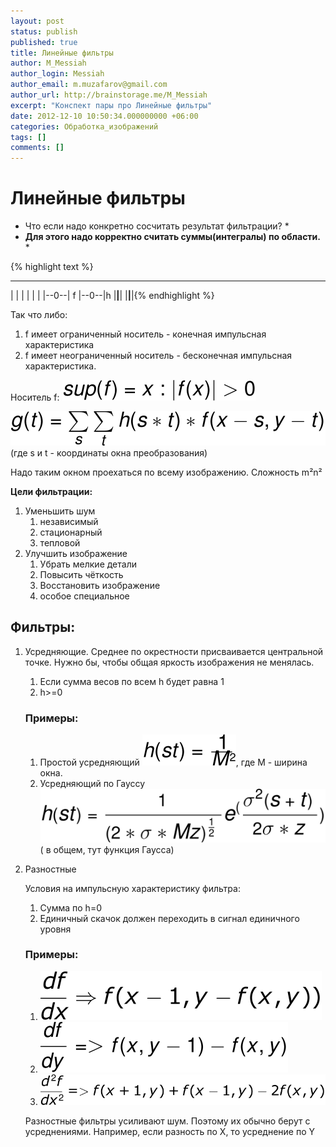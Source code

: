 ```yaml
---
layout: post
status: publish
published: true
title: Линейные фильтры
author: M_Messiah
author_login: Messiah
author_email: m.muzafarov@gmail.com
author_url: http://brainstorage.me/M_Messiah
excerpt: "Конспект пары про Линейные фильтры"
date: 2012-12-10 10:50:34.000000000 +06:00
categories: Обработка_изображений
tags: []
comments: []
---
```


# Линейные фильтры #
* Что если надо конкретно сосчитать результат фильтрации? *
* **Для этого надо корректно считать суммы(интегралы) по области.** *



{% highlight text %}
  ______    ______
 |  |  |   |  |  |
 |--0--| f |--0--|h
 |__|__|   |__|__|{% endhighlight %}

Так что либо:

1. f имеет ограниченный носитель - конечная импульсная характеристика
2. f имеет неограниченный носитель - бесконечная импульсная характеристика.


Носитель f: ![Sup F](/img/sup_f.svg)

![Window](/img/g_t=sumsum.svg) (где s и t - координаты окна преобразования)

Надо таким окном проехаться по всему изображению.
Сложность m&sup2;n&sup2;

**Цели фильтрации:**

1.	Уменьшить шум
	1.	независимый
	2.	стационарный
	3.	тепловой
2.	Улучшить изображение
	1.	Убрать мелкие детали
	2.	Повысить чёткость
	3.	Восстановить изображение
	4.	особое специальное

## Фильтры: ##
1.	Усредняющие.
	Среднее по окрестности присваивается центральной точке.
	Нужно бы, чтобы общая яркость изображения не менялась.
	1.	Если сумма весов по всем h будет равна 1
	2.	h>=0

	### Примеры: ###
	1.	Простой усредняющий
		![H(st)](/img/hst.svg), где M - ширина окна.
	2.	Усредняющий по Гауссу
		![Gauss](/img/hst_gauss.svg) ( в общем, тут функция Гаусса)
2.	Разностные

	Условия на импульсную характеристику фильтра:
	1.	Сумма по h=0
	2.	Единичный скачок должен переходить в сигнал единичного уровня

	### Примеры: ###
	1.	![1](/img/simple_diff1.svg)
	2.	![2](/img/simple_diff2.svg)
	3.	![3](/img/simple_diff3.svg)

	Разностные фильтры усиливают шум. Поэтому их обычно берут с усреднениями.
	Например, если разность по X, то усреднение по Y

